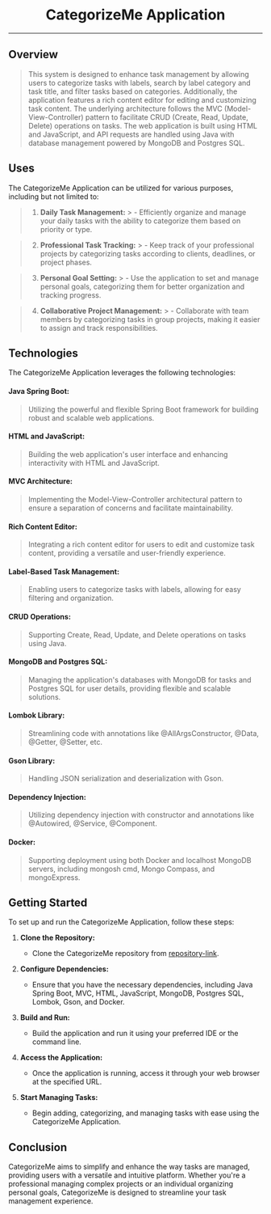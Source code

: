 # <center> CategorizeMe Application </center>

-------

## Overview
> This system is designed to enhance task management by allowing users to categorize tasks with labels, search by label category and task title, and filter tasks based on categories. Additionally, the application features a rich content editor for editing and customizing task content. The underlying architecture follows the MVC (Model-View-Controller) pattern to facilitate CRUD (Create, Read, Update, Delete) operations on tasks. The web application is built using HTML and JavaScript, and API requests are handled using Java with database management powered by MongoDB and Postgres SQL.

## Uses
The CategorizeMe Application can be utilized for various purposes, including but not limited to:

>1. **Daily Task Management:**
    >   - Efficiently organize and manage your daily tasks with the ability to categorize them based on priority or type.

>2. **Professional Task Tracking:**
    >   - Keep track of your professional projects by categorizing tasks according to clients, deadlines, or project phases.

>3. **Personal Goal Setting:**
    >   - Use the application to set and manage personal goals, categorizing them for better organization and tracking progress.

>4. **Collaborative Project Management:**
    >   - Collaborate with team members by categorizing tasks in group projects, making it easier to assign and track responsibilities.

## Technologies
The CategorizeMe Application leverages the following technologies:
####  **Java Spring Boot:**
> Utilizing the powerful and flexible Spring Boot framework for building robust and scalable web applications.

#### **HTML and JavaScript:**
> Building the web application's user interface and enhancing interactivity with HTML and JavaScript.

#### **MVC Architecture:**
>Implementing the Model-View-Controller architectural pattern to ensure a separation of concerns and facilitate maintainability.

#### **Rich Content Editor:**
>Integrating a rich content editor for users to edit and customize task content, providing a versatile and user-friendly experience.

#### **Label-Based Task Management:**
>Enabling users to categorize tasks with labels, allowing for easy filtering and organization.

#### **CRUD Operations:**
>Supporting Create, Read, Update, and Delete operations on tasks using Java.

#### **MongoDB and Postgres SQL:**
>Managing the application's databases with MongoDB for tasks and Postgres SQL for user details, providing flexible and scalable solutions.

#### **Lombok Library:**
>Streamlining code with annotations like @AllArgsConstructor, @Data, @Getter, @Setter, etc.

#### **Gson Library:**
>Handling JSON serialization and deserialization with Gson.

#### **Dependency Injection:**
>Utilizing dependency injection with constructor and annotations like @Autowired, @Service, @Component.

#### **Docker:**
>Supporting deployment using both Docker and localhost MongoDB servers, including mongosh cmd, Mongo Compass, and mongoExpress.

## Getting Started
To set up and run the CategorizeMe Application, follow these steps:

1. **Clone the Repository:**
   - Clone the CategorizeMe repository from [repository-link].

2. **Configure Dependencies:**
   - Ensure that you have the necessary dependencies, including Java Spring Boot, MVC, HTML, JavaScript, MongoDB, Postgres SQL, Lombok, Gson, and Docker.

3. **Build and Run:**
   - Build the application and run it using your preferred IDE or the command line.

4. **Access the Application:**
   - Once the application is running, access it through your web browser at the specified URL.

5. **Start Managing Tasks:**
   - Begin adding, categorizing, and managing tasks with ease using the CategorizeMe Application.

## Conclusion
CategorizeMe aims to simplify and enhance the way tasks are managed, providing users with a versatile and intuitive platform. Whether you're a professional managing complex projects or an individual organizing personal goals, CategorizeMe is designed to streamline your task management experience.

[repository-link]: # (https://github.com/Nuyun-Kalamullage/CategorizeMe_Web_App.git)
